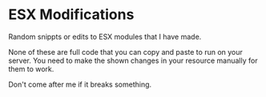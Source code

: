 # ESX Modifications
 Random snippts or edits to ESX modules that I have made.

None of these are full code that you can copy and paste to run on your server. You need to make the shown changes in your resource manually for them to work.

Don't come after me if it breaks something.